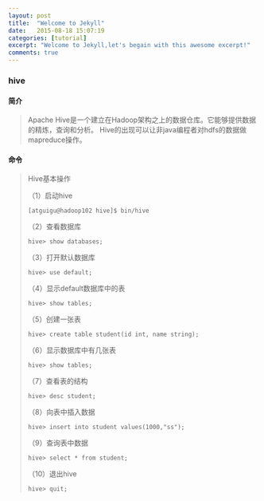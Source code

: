 ```yaml
---
layout: post
title:  "Welcome to Jekyll"
date:   2015-08-18 15:07:19
categories: [tutorial]
excerpt: "Welcome to Jekyll,let's begain with this awesome excerpt!"
comments: true
---
```

### hive
#### 简介
>Apache Hive是一个建立在Hadoop架构之上的数据仓库。它能够提供数据的精炼，查询和分析。
>Hive的出现可以让非java编程者对hdfs的数据做mapreduce操作。
>
#### 命令
> Hive基本操作
>
>（1）启动hive
>
> `[atguigu@hadoop102 hive]$ bin/hive`
>
>（2）查看数据库
>
> `hive> show databases;`
>
>（3）打开默认数据库
>
> `hive> use default;`
>
>（4）显示default数据库中的表
>
> `hive> show tables;`
>
>（5）创建一张表
>
>`hive> create table student(id int, name string);`
>
>（6）显示数据库中有几张表
>
>`hive> show tables;`
>
>（7）查看表的结构
>
>`hive> desc student;`
>
>（8）向表中插入数据
>
>`hive> insert into student values(1000,"ss");`
>
>（9）查询表中数据
>
>`hive> select * from student;`
>
>（10）退出hive
>
>`hive> quit;`


####
